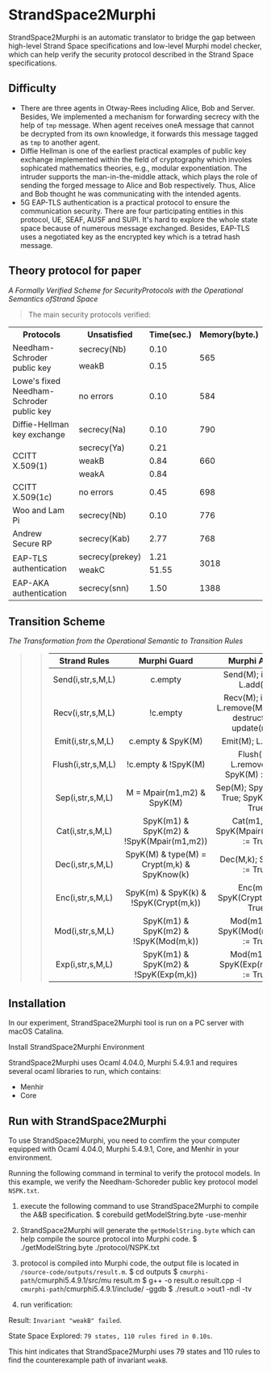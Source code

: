 StrandSpace2Murphi
====
StrandSpace2Murphi is an automatic translator to bridge the gap between high-level Strand Space specifications and low-level Murphi model checker, which can help verify the security protocol described in the Strand Space specifications.<br>

Difficulty<br>
---
- There are three agents in Otway-Rees including Alice, Bob and Server. Besides, We implemented a mechanism for forwarding secrecy with the help of `tmp` message. When agent receives oneA message that cannot be decrypted from its own knowledge, it forwards this message tagged as `tmp` to another agent.
- Diffie Hellman is one of the earliest practical examples of public key exchange implemented within the field of cryptography which involes sophicated mathematics theories, e.g., modular exponentiation. The intruder supports the man-in-the-middle attack, which plays the role of sending the forged message to Alice and Bob respectively. Thus, Alice and Bob  thought  he was communicating with the intended agents.
- 5G EAP-TLS authentication is a practical protocol to ensure the communication security. There are four participating entities in this protocol, UE, SEAF, AUSF and SUPI. It's hard to explore the whole state space because of numerous message exchanged. Besides, EAP-TLS uses a negotiated key  as the encrypted key which is a tetrad hash message.

Theory protocol for paper<br>
---
*A Formally Verified Scheme for SecurityProtocols with the Operational Semantics ofStrand Space*<br>
>The main security protocols verified:<br>
<table>
    <tr>
        <th>Protocols</th><th>Unsatisfied</th><th>Time(sec.)</th><th>Memory(byte.)</th>
    </tr>
    <tr>
        <td rowspan="2">Needham-Schroder public key</td><td>secrecy(Nb)</td><td>0.10</td><td rowspan="2">565</td>
    </tr>
    <tr>
        <td>weakB</td><td>0.15</td>
    </tr>
    <tr>
        <td>Lowe's fixed Needham-Schroder public key</td><td>no errors</td><td>0.10</td><td>584</td>
    </tr>
    <tr>
        <td>Diffie-Hellman key exchange</td><td>secrecy(Na)</td><td>0.10</td><td>790</td>
    </tr>
     <tr>
        <td rowspan="3">CCITT X.509(1)</td><td>secrecy(Ya)</td><td>0.21</td><td rowspan="3">660</td>
    </tr>
    <tr>
        <td>weakB</td><td>0.84</td>
    </tr>
    <tr>
        <td>weakA</td><td>0.84</td>
    </tr>
    <tr>
        <td>CCITT X.509(1c)</td><td>no errors</td><td>0.45</td><td>698</td>
    </tr>
    <tr>
        <td>Woo and Lam Pi</td><td>secrecy(Nb)</td><td>0.10</td><td>776</td>
    </tr>
    <tr>
        <td>Andrew Secure RP</td><td>secrecy(Kab)</td><td>2.77</td><td>768</td>
    </tr>
     <tr>
        <td rowspan="2">EAP-TLS authentication</td><td>secrecy(prekey)</td><td>1.21</td><td rowspan="2">3018 </td>
    </tr>
    <tr>
        <td>weakC</td><td>51.55</td>
    </tr>
     <tr>
        <td>EAP-AKA authentication</td><td>secrecy(snn)</td><td>1.50</td><td>1388</td>
    </tr>
</table>
 

Transition Scheme
---
*The Transformation from the Operational Semantic to Transition Rules*<br>


>>|Strand Rules | Murphi Guard | Murphi Action|
>>|:---:|:---: | :---:|
>>|Send(i,str,s,M,L)  | c.empty | Send(M); i := i+1; L.add(M)|
>>|Recv(i,str,s,M,L) | !c.empty |  Recv(M); i := i+1; L.remove(M); msg := destruct(M); update(msg)|
>>|Emit(i,str,s,M,L)  | c.empty & SpyK(M) |  Emit(M); L.add(M)|
>>|Flush(i,str,s,M,L) | !c.empty & !SpyK(M) |  Flush(M); L.remove(M); SpyK(M) := True|
>>|Sep(i,str,s,M,L)|  M = Mpair(m1,m2) & SpyK(M) | Sep(M); SpyK(m1) := True; SpyK(m2) := True|
>>|Cat(i,str,s,M,L) | SpyK(m1) & SpyK(m2) & !SpyK(Mpair(m1,m2)) |  Cat(m1,m2); SpyK(Mpair(m1,m2)) := True|
>>|Dec(i,str,s,M,L)|  SpyK(M) & type(M) = Crypt(m,k) & SpyKnow(k) |  Dec(M,k); SpyK(m) := True|
>>|Enc(i,str,s,M,L)|  SpyK(m) & SpyK(k) & !SpyK(Crypt(m,k)) |  Enc(m,k); SpyK(Crypt(m,k)) := True|
>>|Mod(i,str,s,M,L)|  SpyK(m1) & SpyK(m2) & !SpyK(Mod(m,k)) |  Mod(m1,m2); SpyK(Mod(m1,m2)) := True|
>>|Exp(i,str,s,M,L)|  SpyK(m1) & SpyK(m2) & !SpyK(Exp(m,k)) |  Mod(m1,m2); SpyK(Exp(m1,m2)) := True|


Installation<br>
---
In our experiment, StrandSpace2Murphi tool is run on a PC server with macOS Catalina.<br>

Install StrandSpace2Murphi Environment<br>

StrandSpace2Murphi uses Ocaml 4.04.0, Murphi 5.4.9.1 and requires several ocaml libraries to run, which contains:<br>
- Menhir
- Core


Run with StrandSpace2Murphi<br>
---
To use StrandSpace2Murphi, you need to comfirm the your computer equipped with  Ocaml 4.04.0, Murphi 5.4.9.1, Core, and Menhir in your environment.<br>

Running the following command in terminal to verify the protocol models. In this example, we verify the Needham-Schoreder public key protocol model `NSPK.txt`.

1. execute the following command to use StrandSpace2Murphi to compile the A&B specification.
   $ corebuild getModelString.byte -use-menhir 

2. StrandSpace2Murphi will generate the `getModelString.byte` which can help compile the source protocol into Murphi code.
$ ./getModelString.byte ./protocol/NSPK.txt

3. protocol is compiled into Murphi code, the output file is located in `/source-code/outputs/result.m`.
$ cd outputs 
$ `cmurphi-path`/cmurphi5.4.9.1/src/mu result.m
$ g++ -o result.o result.cpp -I `cmurphi-path`/cmurphi5.4.9.1/include/ -ggdb
$ ./result.o >out1 -ndl -tv

4. run verification:

Result: `Invariant "weakB" failed`.

State Space Explored: `79 states, 110 rules fired in 0.10s`.

This hint indicates that StrandSpace2Murphi uses 79 states and 110 rules to find the counterexample path of invariant `weakB`.

